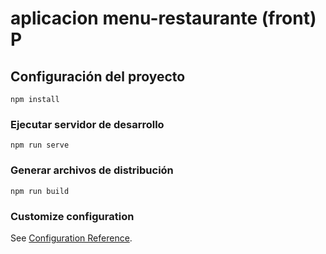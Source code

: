 # aplicacion menu-restaurante (front) P

## Configuración del proyecto

```
npm install
```

### Ejecutar servidor de desarrollo

```
npm run serve
```

### Generar archivos de distribución

```
npm run build
```

### Customize configuration

See [Configuration Reference](https://cli.vuejs.org/config/).
